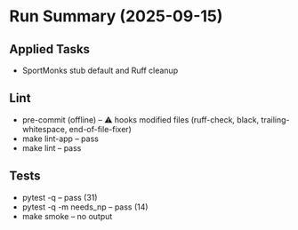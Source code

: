 # Run Summary (2025-09-15)

## Applied Tasks
- SportMonks stub default and Ruff cleanup

## Lint
- pre-commit (offline) – ⚠️ hooks modified files (ruff-check, black, trailing-whitespace, end-of-file-fixer)
- make lint-app – pass
- make lint – pass

## Tests
- pytest -q – pass (31)
- pytest -q -m needs_np – pass (14)
- make smoke – no output

